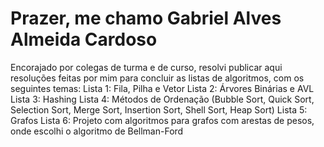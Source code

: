# Prazer, me chamo Gabriel Alves Almeida Cardoso
Encorajado por colegas de turma e de curso, resolvi publicar aqui resoluções feitas por mim para concluir as listas de algoritmos, com os seguintes temas:
Lista 1: Fila, Pilha e Vetor
Lista 2: Árvores Binárias e AVL
Lista 3: Hashing
Lista 4: Métodos de Ordenação (Bubble Sort, Quick Sort, Selection Sort, Merge Sort, Insertion Sort, Shell Sort, Heap Sort)
Lista 5: Grafos
Lista 6: Projeto com algoritmos para grafos com arestas de pesos, onde escolhi o algoritmo de Bellman-Ford
